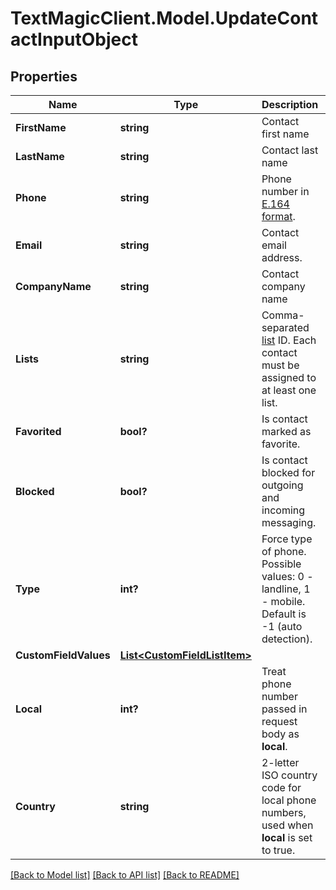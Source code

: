 # TextMagicClient.Model.UpdateContactInputObject
## Properties

Name | Type | Description | Notes
------------ | ------------- | ------------- | -------------
**FirstName** | **string** | Contact first name | [optional] 
**LastName** | **string** | Contact last name | [optional] 
**Phone** | **string** | Phone number in [E.164 format](https://en.wikipedia.org/wiki/E.164). | 
**Email** | **string** | Contact email address. | [optional] 
**CompanyName** | **string** | Contact company name | [optional] 
**Lists** | **string** | Comma-separated [list](http://docs.textmagictesting.com/#section/Lists) ID. Each contact must be assigned to at least one list. | 
**Favorited** | **bool?** | Is contact marked as favorite. | [optional] 
**Blocked** | **bool?** | Is contact blocked for outgoing and incoming messaging. | [optional] 
**Type** | **int?** | Force type of phone. Possible values: 0 - landline, 1 - mobile. Default is -1 (auto detection). | [optional] 
**CustomFieldValues** | [**List&lt;CustomFieldListItem&gt;**](CustomFieldListItem.md) |  | [optional] 
**Local** | **int?** | Treat phone number passed in request body as **local**. | [optional] 
**Country** | **string** | 2-letter ISO country code for local phone numbers, used when **local** is set to true. | [optional] 

[[Back to Model list]](../README.md#documentation-for-models) [[Back to API list]](../README.md#documentation-for-api-endpoints) [[Back to README]](../README.md)

